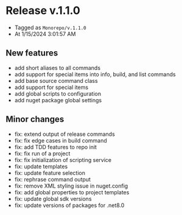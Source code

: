 # Release v.1.1.0

- Tagged as `Monorepo/v.1.1.0`
- At 1/15/2024 3:01:57 AM

## New features

- add short aliases to all commands
- add support for special items into info, build, and list commands
- add base source command class
- add support for special items
- add global scripts to configuration
- add nuget package global settings

## Minor changes

- fix: extend output of release commands
- fix: fix edge cases in build command
- fix: add TDD features to repo init
- fix: fix run of a project
- fix: fix initialization of scripting service
- fix: update templates
- fix: update feature selection
- fix: rephrase command output
- fix: remove XML styling issue in nuget.config
- fix: add global properties to project templates
- fix: update global sdk versions
- fix: update versions of packages for .net8.0
